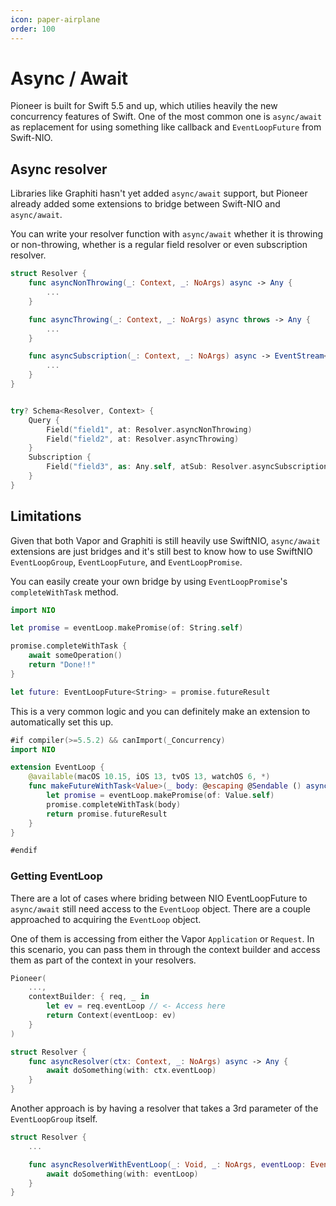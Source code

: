 ```yaml
---
icon: paper-airplane
order: 100
---
```


# Async / Await

Pioneer is built for Swift 5.5 and up, which utilies heavily the new concurrency features of Swift. One of the most common one is `async/await` as replacement for using something like callback and `EventLoopFuture` from Swift-NIO.

## Async resolver

Libraries like Graphiti hasn't yet added `async/await` support, but Pioneer already added some extensions to bridge between Swift-NIO and `async/await`.

You can write your resolver function with `async/await` whether it is throwing or non-throwing, whether is a regular field resolver or even subscription resolver.

```swift
struct Resolver {
    func asyncNonThrowing(_: Context, _: NoArgs) async -> Any {
        ...
    }

    func asyncThrowing(_: Context, _: NoArgs) async throws -> Any {
        ...
    }

    func asyncSubscription(_: Context, _: NoArgs) async -> EventStream<Any> {
        ...
    }
}


try? Schema<Resolver, Context> {
    Query {
        Field("field1", at: Resolver.asyncNonThrowing)
        Field("field2", at: Resolver.asyncThrowing)
    }
    Subscription {
        Field("field3", as: Any.self, atSub: Resolver.asyncSubscription)
    }
}

```

## Limitations

Given that both Vapor and Graphiti is still heavily use SwiftNIO, `async/await` extensions are just bridges and it's still best to know how to use SwiftNIO `EventLoopGroup`, `EventLoopFuture`, and `EventLoopPromise`.

You can easily create your own bridge by using `EventLoopPromise`'s `completeWithTask` method.

```swift
import NIO

let promise = eventLoop.makePromise(of: String.self)

promise.completeWithTask {
    await someOperation()
    return "Done!!"
}

let future: EventLoopFuture<String> = promise.futureResult
```

This is a very common logic and you can definitely make an extension to automatically set this up.

```swift
#if compiler(>=5.5.2) && canImport(_Concurrency)
import NIO

extension EventLoop {
    @available(macOS 10.15, iOS 13, tvOS 13, watchOS 6, *)
    func makeFutureWithTask<Value>(_ body: @escaping @Sendable () async throws -> Value) -> EventLoopFuture<Value> {
        let promise = eventLoop.makePromise(of: Value.self)
        promise.completeWithTask(body)
        return promise.futureResult
    }
}

#endif
```

### Getting EventLoop

There are a lot of cases where briding between NIO EventLoopFuture to `async/await` still need access to the `EventLoop` object. There are a couple approached to acquiring the `EventLoop` object.

One of them is accessing from either the Vapor `Application` or `Request`. In this scenario, you can pass them in through the context builder and access them as part of the context in your resolvers.

```swift
Pioneer(
    ...,
    contextBuilder: { req, _ in
        let ev = req.eventLoop // <- Access here
        return Context(eventLoop: ev)
    }
)

struct Resolver {
    func asyncResolver(ctx: Context, _: NoArgs) async -> Any {
        await doSomething(with: ctx.eventLoop)
    }
}
```

Another approach is by having a resolver that takes a 3rd parameter of the `EventLoopGroup` itself.

```swift
struct Resolver {
    ...

    func asyncResolverWithEventLoop(_: Void, _: NoArgs, eventLoop: EventLoopGroup) async -> Any {
        await doSomething(with: eventLoop)
    }
}
```
